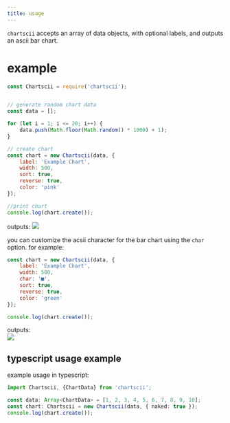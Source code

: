 ```yaml
---
title: usage 
--- 
```


`chartscii` accepts an array of data objects, with optional labels, and outputs an ascii bar chart.   

# example
```js
const Chartscii = require('chartscii');


// generate random chart data
const data = [];

for (let i = 1; i <= 20; i++) {
    data.push(Math.floor(Math.random() * 1000) + 1);
}

// create chart
const chart = new Chartscii(data, {
    label: 'Example Chart',
    width: 500,
    sort: true,
    reverse: true,
    color: 'pink'
});

//print chart
console.log(chart.create());
```

outputs:
![](https://tool3.github.io/chartscii/img/example.png)

you can customize the acsii character for the bar chart using the `char` option. for example:   
```js
const chart = new Chartscii(data, {
    label: 'Example Chart',
    width: 500,
    char: '■',
    sort: true,
    reverse: true,
    color: 'green'
});

console.log(chart.create());
```

outputs:   
![](https://tool3.github.io/chartscii/img/example_char.png)

## typescript usage example
example usage in typescript:   
```ts
import Chartscii, {ChartData} from 'chartscii';

const data: Array<ChartData> = [1, 2, 3, 4, 5, 6, 7, 8, 9, 10];
const chart: Chartscii = new Chartscii(data, { naked: true });
console.log(chart.create());
```
 